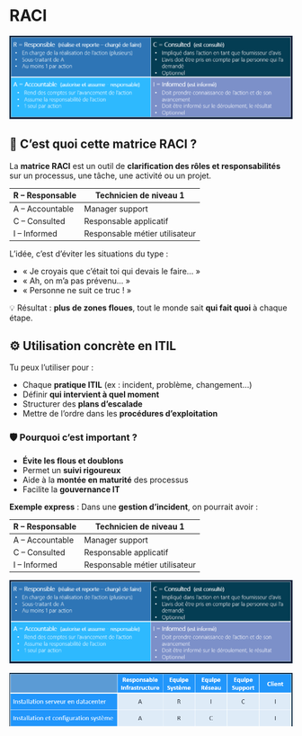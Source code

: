 # RACI

![](../../media/Cours-Intro-ITIL4-V2-6-BONUS-image1.png)


## **🧩 C’est quoi cette matrice RACI ?**

La **matrice RACI** est un outil de **clarification des rôles et responsabilités** sur un processus, une tâche, une activité ou un projet.

| R – Responsable | Technicien de niveau 1         |
|-------|------------|
| A – Accountable | Manager support                |
| C – Consulted   | Responsable applicatif         |
| I – Informed    | Responsable métier utilisateur |

L’idée, c’est d’éviter les situations du type :

- « Je croyais que c’était toi qui devais le faire… »
- « Ah, on m’a pas prévenu... »
- « Personne ne suit ce truc ! »

💡 Résultat : **plus de zones floues**, tout le monde sait **qui fait quoi** à chaque étape.



## **⚙️ Utilisation concrète en ITIL**

Tu peux l’utiliser pour :

- Chaque **pratique ITIL** (ex : incident, problème, changement…)
- Définir **qui intervient à quel moment**
- Structurer des **plans d’escalade**
- Mettre de l’ordre dans les **procédures d’exploitation**

### **🛡️ Pourquoi c’est important ?**

- **Évite les flous et doublons**
- Permet un **suivi rigoureux**
- Aide à la **montée en maturité** des processus
- Facilite la **gouvernance IT**



**Exemple express** : Dans une **gestion d’incident**, on pourrait avoir :

| R – Responsable | Technicien de niveau 1         |
|-------|------------|
| A – Accountable | Manager support                |
| C – Consulted   | Responsable applicatif         |
| I – Informed    | Responsable métier utilisateur |

![](../../media/Cours-Intro-ITIL4-V2-6-BONUS-image1.png)

![](../../media/Cours-Intro-ITIL4-V2-6-BONUS-image2.png)




